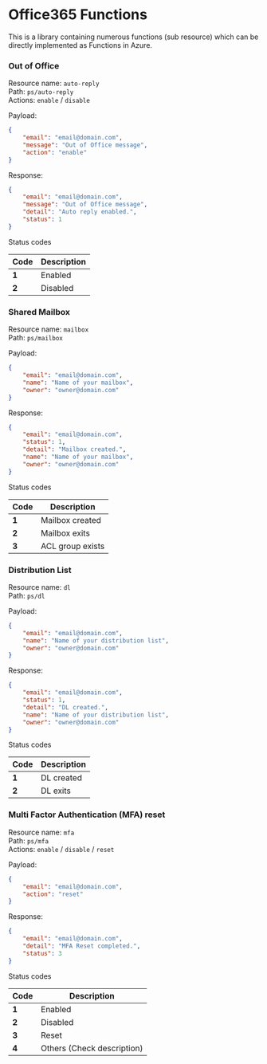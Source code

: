 # Office365 Functions

This is a library containing numerous functions (sub resource) which can be directly implemented as Functions in Azure.

### Out of Office

Resource name: `auto-reply`  
Path: `ps/auto-reply`  
Actions: `enable` / `disable`

Payload:
```json
{
	"email": "email@domain.com",
	"message": "Out of Office message",
	"action": "enable"
}
```

Response:
```json
{
	"email": "email@domain.com",
	"message": "Out of Office message",
	"detail": "Auto reply enabled.",
	"status": 1
}
```

Status codes

| Code  | Description    |
| ----  | -------------- |
| **1** | Enabled      |
| **2** | Disabled     |

### Shared Mailbox

Resource name: `mailbox`  
Path: `ps/mailbox`  


Payload:
```json
{
	"email": "email@domain.com",
	"name": "Name of your mailbox",
	"owner": "owner@domain.com"
}
```

Response:
```json
{
	"email": "email@domain.com",
	"status": 1,
	"detail": "Mailbox created.",
	"name": "Name of your mailbox",
	"owner": "owner@domain.com"
}
```

Status codes

| Code  | Description        |
| ----  | --------------     |
| **1** | Mailbox created  |
| **2** | Mailbox exits    |
| **3** | ACL group exists |

### Distribution List

Resource name: `dl`  
Path: `ps/dl`  


Payload:
```json
{
	"email": "email@domain.com",
	"name": "Name of your distribution list",
	"owner": "owner@domain.com"
}
```

Response:
```json
{
	"email": "email@domain.com",
	"status": 1,
	"detail": "DL created.",
	"name": "Name of your distribution list",
	"owner": "owner@domain.com"
}
```

Status codes

| Code  | Description    |
| ----  | -------------- |
| **1** | DL created   |
| **2** | DL exits     |

### Multi Factor Authentication (MFA) reset

Resource name: `mfa`  
Path: `ps/mfa`  
Actions: `enable` / `disable` / `reset`

Payload:
```json
{
	"email": "email@domain.com",
	"action": "reset"
}
```

Response:
```json
{
	"email": "email@domain.com",
	"detail": "MFA Reset completed.",
	"status": 3
}
```

Status codes

| Code  | Description               |
| ----  | --------------            |
| **1** | Enabled                   |
| **2** | Disabled                  |
| **3** | Reset                     |
| **4** | Others (Check description)|